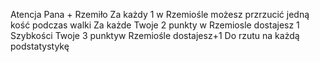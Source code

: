 Atencja Pana + Rzemiło Za każdy 1 w Rzemiośle możesz przrzucić jedną kość podczas walki Za każde Twoje 2 punkty w Rzemiosle dostajesz 1 Szybkości Twoje 3 punktyw Rzemiośle dostajesz+1 Do rzutu na każdą podstatystykę